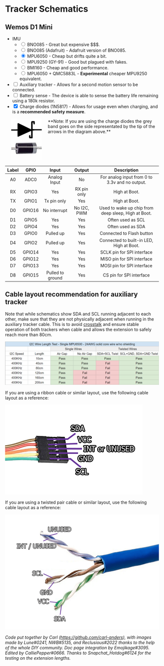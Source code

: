 # Tracker Schematics

## Wemos D1 Mini

* IMU
  - <input id="bno" type="radio" name="d1-imu" value="bno"> <label for="bno">BNO085</label> - Great but expensive $$$.
   - <input id="bno_ada" type="radio" name="d1-imu" value="bno_ada"> <label for="bno_ada">BNO085 (Adafruit)</label> - Adafruit version of BNO085.
  - <input id="mpu" type="radio" name="d1-imu" value="mpu" checked="checked"> <label for="mpu">MPU6050</label> - Cheap but drifts quite a bit.
  - <input id="mpu9250" type="radio" name="d1-imu" value="mpu9250"> <label for="mpu9250">MPU9250 (GY-91)</label> - Good but plagued with fakes.
  - <input id="bmi" type="radio" name="d1-imu" value="bmi"> <label for="bmi">BMI160</label> - Cheap and good performance.
  - <input id="qmc" type="radio" name="d1-imu" value="qmc"> <label for="qmc">MPU6050 + QMC5883L</label> - <b>Experimental</b> cheaper MPU9250 equivalent.
* <input id="d1-aux" type="checkbox" name="d1-aux"> <label for="d1-aux">Auxiliary tracker</label> - Allows for a second motion sensor to be connected.
* <input id="d1-battery-sense" type="checkbox" name="d1-battery-sense"> <label for="d1-battery-sense">Battery sense</label> - The device is able to sense the battery life remaining using a 180k resistor.
* <input id="d1-charge-diodes" type="checkbox" name="d1-charge-diodes" checked="checked"> <label for="d1-charge-diodes">Charge diodes (1N5817)</label> - Allows for usage even when charging, and is a **recommended safety measure**.

<div class="chip" id="d1" style="position: relative; width: 100%;"></div>

<img alt="diode direction" src="../assets/img/diodeDirection.png" style="float:left;margin:0 20px 20px;" />
**Note: If you are using the charge diodes the grey band goes on the side representated by the tip of the arrows in the diagram above.**



| Label |  GPIO  |       Input      |    Output   |                     Description                     |
|:-----:|:------:|:----------------:|:-----------:|:---------------------------------------------------:|
| A0    | ADC0   | Analog Input     | No          | For analog input from 0 to 3.3v and no output.      |
| RX    | GPIO3  | Yes              | RX pin only | High at Boot.                                       |
| TX    | GPIO1  | Tx pin only      | Yes         | High at Boot.                                       |
| D0    | GPIO16 | No interrupt     | No I2C, PWM | Used to wake up chip from deep sleep, High at Boot. |
| D1    | GPIO5  | Yes              | Yes         | Often used as SCL                                   |
| D2    | GPIO4  | Yes              | Yes         | Often used as SDA                                   |
| D3    | GPIO0  | Pulled up        | Yes         | Connected to Flash button                           |
| D4    | GPIO2  | Pulled up        | Yes         | Connected to built-in LED, High at Boot.            |
| D5    | GPIO14 | Yes              | Yes         | SCLK pin for SPI interface                          |
| D6    | GPIO12 | Yes              | Yes         | MISO pin for SPI interface                          |
| D7    | GPIO13 | Yes              | Yes         | MOSI pin for SPI interface                          |
| D8    | GPIO15 | Pulled to ground | Yes         | CS pin for SPI interface                            |

## Cable layout recommendation for auxiliary tracker

Note that while schematics show SDA and SCL running adjacent to each other, make sure that they are not physically adjacent
when running in the auxiliary tracker cable. This is to avoid [crosstalk](https://www.i2cchip.com/i2c_connector.html#Crosstalk) and ensure stable operation of both trackers when cable and allows the extension to safely reach more than 80cm.

![Distance for each setup](../assets/img/I2C_Wire_Length_Test.png)

If you are using a ribbon cable or similar layout, use the following cable layout as a reference:

![Ribbon cable I2C layout](../assets/img/ribbon_cable.png)

If you are using a twisted pair cable or similar layout, use the following cable layout as a reference:

![Twisted pair cable I2C layout](../assets/img/twisted_pair.png)

*Code put together by Carl (<https://github.com/carl-anders>), with images made by Lune#0241, NWB#5135, and Reclusious#2022 thanks to the help of the whole DIY community. Doc page integration by Emojikage#3095. Edited by CalliePepper#0666. Thanks to Snapchat_Hotdog#6124 for the testing on the extension lengths.*

<script src="../assets/js/schematics.js"></script>
